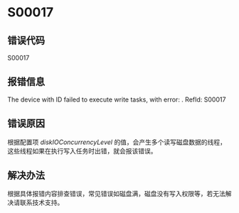 # S00017

## 错误代码

S00017

## 报错信息

The device with ID <xxx> failed to execute write tasks, with error: <xxx> .
RefId: S00017

## 错误原因

根据配置项 *diskIOConcurrencyLevel* 的值，会产生多个读写磁盘数据的线程，这些线程如果在执行写入任务时出错，就会报该错误。

## 解决办法

根据具体报错内容排查错误，常见错误如磁盘满，磁盘没有写入权限等，若无法解决请联系技术支持。

